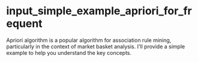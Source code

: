 # input_simple_example_apriori_for_frequent
Apriori algorithm is a popular algorithm for association rule mining, particularly in the context of market basket analysis. I'll provide a simple example to help you understand the key concepts.
